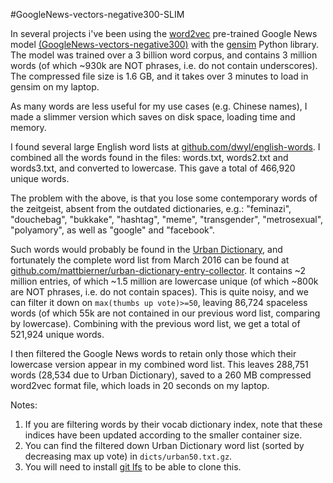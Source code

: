 #GoogleNews-vectors-negative300-SLIM

In several projects i've been using the [word2vec](https://code.google.com/archive/p/word2vec/) pre-trained Google News model [(GoogleNews-vectors-negative300)](https://drive.google.com/file/d/0B7XkCwpI5KDYNlNUTTlSS21pQmM)
with the [gensim](https://radimrehurek.com/gensim/) Python library.
The model was trained over a 3 billion word corpus, and contains 3 million words (of which ~930k are NOT phrases, i.e. do not contain underscores).
The compressed file size is 1.6 GB, and it takes over 3 minutes to load in gensim on my laptop.

As many words are less useful for my use cases (e.g. Chinese names), I made a slimmer version which saves on disk space, loading time and memory.

I found several large English word lists at [github.com/dwyl/english-words](https://github.com/dwyl/english-words).
I combined all the words found in the files: words.txt, words2.txt and words3.txt, and converted to lowercase.
This gave a total of 466,920 unique words.

The problem with the above, is that you lose some contemporary words of the zeitgeist, absent from the outdated dictionaries, e.g.:
"feminazi", "douchebag", "bukkake", "hashtag", "meme", "transgender", "metrosexual", "polyamory", as well as "google" and "facebook".
 
Such words would probably be found in the [Urban Dictionary](http://www.urbandictionary.com/), and fortunately the complete word list from March 2016 can be found at [github.com/mattbierner/urban-dictionary-entry-collector](https://github.com/mattbierner/urban-dictionary-entry-collector).
It contains ~2 million entries, of which ~1.5 million are lowercase unique (of which ~800k are NOT phrases, i.e. do not contain spaces). 
This is quite noisy, and we can filter it down on `max(thumbs up vote)>=50`, leaving 86,724 spaceless words (of which 55k are not contained in our previous word list, comparing by lowercase).
Combining with the previous word list, we get a total of 521,924 unique words.

I then filtered the Google News words to retain only those which their lowercase version appear in my combined word list.
This leaves 288,751 words (28,534 due to Urban Dictionary), saved to a 260 MB compressed word2vec format file, which loads in 20 seconds on my laptop.

Notes:

1. If you are filtering words by their vocab dictionary index, note that these indices have been updated according to the smaller container size.
2. You can find the filtered down Urban Dictionary word list (sorted by decreasing max up vote) in `dicts/urban50.txt.gz`.
3. You will need to install [git lfs](https://git-lfs.github.com/) to be able to clone this.
